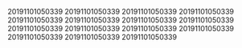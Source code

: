 20191101050339
20191101050339
20191101050339
20191101050339
20191101050339
20191101050339
20191101050339
20191101050339
20191101050339
20191101050339
20191101050339
20191101050339
20191101050339
20191101050339
20191101050339
